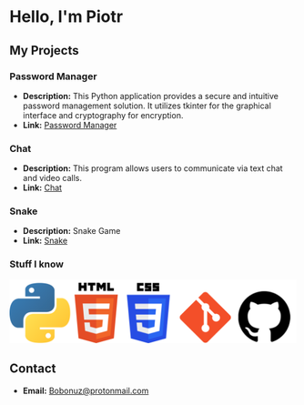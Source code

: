 # Hello, I'm Piotr

## My Projects

### Password Manager

- **Description:** This Python application provides a secure and intuitive password management solution. It utilizes tkinter for the graphical interface and cryptography for encryption.
- **Link:** [Password Manager](https://github.com/xB0bon/Password-Menager)

### Chat

- **Description:** This program allows users to communicate via text chat and video calls.
- **Link:** [Chat](https://github.com/xB0bon/Chat-app/)

### Snake

- **Description:** Snake Game
- **Link:** [Snake](https://github.com/xB0bon/SnakePygame)

### Stuff I know

![Stuff](test.png)


## Contact

- **Email:** Bobonuz@protonmail.com
